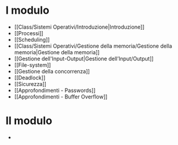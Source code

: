 # I modulo
- [[Class/Sistemi Operativi/Introduzione|Introduzione]]
- [[Processi]]
- [[Scheduling]]
- [[Class/Sistemi Operativi/Gestione della memoria/Gestione della memoria|Gestione della memoria]]
- [[Gestione dell'Input-Output|Gestione dell’Input/Output]]
- [[File-system]]
- [[Gestione della concorrenza]]
- [[Deadlock]]
- [[Sicurezza]]
- [[Approfondimenti - Passwords]]
- [[Approfondimenti - Buffer Overflow]]

# II modulo
- 